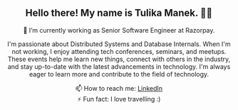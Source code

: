 <h2 align="center">Hello there! My name is Tulika Manek. 👋🤓</h2>

<p align="center"> 🔭 I’m currently working as Senior Software Engineer at Razorpay. </p>
  
<p align="center"> I'm passionate about Distributed Systems and Database Internals. When I'm not working, I enjoy attending tech conferences, seminars, and meetups. These events help me learn new things, connect with others in the industry, and stay up-to-date with the latest advancements in technology. I'm always eager to learn more and contribute to the field of technology. </p>

<div align="center">

📫 How to reach me: [LinkedIn](https://linkedin.com/tulika-manek)  
⚡ Fun fact: I love travelling :)

</div>
